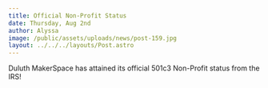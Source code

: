 ```yaml
---
title: Official Non-Profit Status
date: Thursday, Aug 2nd
author: Alyssa
image: /public/assets/uploads/news/post-159.jpg
layout: ../../../layouts/Post.astro
---
```


Duluth MakerSpace has attained its official 501c3 Non-Profit status from the IRS!
